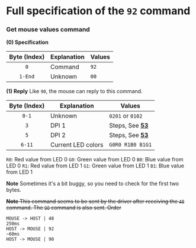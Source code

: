 # Full specification of the `92` command
### Get mouse values command

**(0) Specification**

Byte (Index) | Explanation | Values
:---: | --- | ---
`0` | Command | `92`
`1-End` | Unknown | `00`

**(1) Reply**
Like `90`, the mouse can reply to this command.


Byte (Index) | Explanation | Values
:---: | --- | ---
`0-1` | Unknown | `0201` or `0102`
`3` | DPI 1 | Steps, See [**53**](https://github.com/FFY00/rival310-re/blob/master/53.md)
`5` | DPI 2 | Steps, See [**53**](https://github.com/FFY00/rival310-re/blob/master/53.md)
`6-11` | Current LED colors | `G0R0 R1B0 B1G1`

`R0`: Red value from LED 0
`G0`: Green value from LED 0
`B0`: Blue value from LED 0
`R1`: Red value from LED 1
`G1`: Green value from LED 1
`B1`: Blue value from LED 1

**Note**
Sometimes it's a bit buggy, so you need to check for the first two bytes.

~~**Note**
This command seems to be sent by the driver after receiving the `48` command. The `90` command is also sent.
Order~~
```
MOUSE -> HOST | 48
250ms
HOST -> MOUSE | 92
~60ms
HOST -> MOUSE | 90
```
